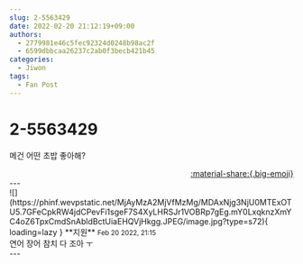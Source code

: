 ```yaml
---
slug: 2-5563429
date: 2022-02-20 21:12:19+09:00
authors:
  - 2779981e46c5fec92324d0248b98ac2f
  - 6599dbbcaa26237c2ab0f3becb421b45
categories:
  - Jiwon
tags:
  - Fan Post
---
```


# 2-5563429

<div class="post-container" markdown="1">
<div class="content-container md-sidebar__scrollwrap" markdown="1">

메건 어떤 초밥 좋아해?

</div>
</div>

<div style="text-align: right;" markdown="1">
<a href="https://weverse.io/fromis9/fanpost/2-5563429" style="text-align: right;">:material-share:{.big-emoji}</a>
</div>
---

<div class="comments-container md-sidebar__scrollwrap" markdown="1">
<div class="comment" markdown="1">
<div class='id-container' markdown="1">
![](https://phinf.wevpstatic.net/MjAyMzA2MjVfMzMg/MDAxNjg3NjU0MTExOTU5.7GFeCpkRW4jdCPevFi1sgeF7S4XyLHRSJr1VOBRp7gEg.mY0LxqknzXmYC4oZ6TpxCmdSnAbldBctUiaEHQVjHkgg.JPEG/image.jpg?type=s72){ loading=lazy }
**<span class="artist">지원</span>** <small>Feb 20 2022, 21:15</small><br>
</div>
<div class='comment-body' markdown="1">
연어 장어 참치 다 조아 ㅜ
</div>
</div>
</div>
---
